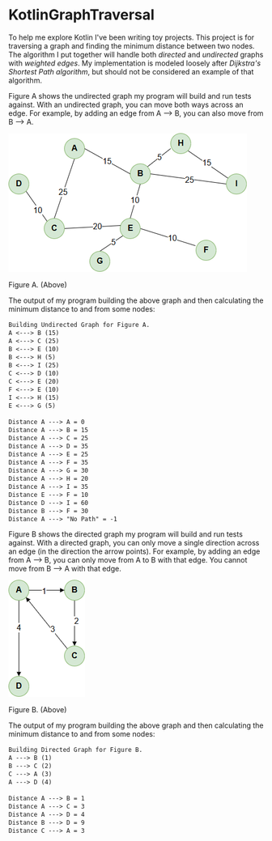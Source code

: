 # KotlinGraphTraversal

To help me explore Kotlin I've been writing toy projects. This project is for traversing a graph and finding the minimum distance between two nodes. The algorithm I put together will handle both _directed_ and _undirected_ graphs with _weighted edges_. My implementation is modeled loosely after _Dijkstra's Shortest Path algorithm_, but should not be considered an example of that algorithm.

Figure A shows the undirected graph my program will build and run tests against. With an undirected graph, you can move both ways across an edge. For example, by adding an edge from A --> B, you can also move from B --> A.

![alt text](https://raw.githubusercontent.com/jeffcardillo/KotlinGraphTraversal/master/docs/media/figure_a_undirected_graph.png)

Figure A. (Above)

The output of my program building the above graph and then calculating the minimum distance to and from some nodes:

```
Building Undirected Graph for Figure A.
A <---> B (15)
A <---> C (25)
B <---> E (10)
B <---> H (5)
B <---> I (25)
C <---> D (10)
C <---> E (20)
F <---> E (10)
I <---> H (15)
E <---> G (5)

Distance A ---> A = 0
Distance A ---> B = 15
Distance A ---> C = 25
Distance A ---> D = 35
Distance A ---> E = 25
Distance A ---> F = 35
Distance A ---> G = 30
Distance A ---> H = 20
Distance A ---> I = 35
Distance E ---> F = 10
Distance D ---> I = 60
Distance B ---> F = 30
Distance A ---> "No Path" = -1
```



Figure B shows the directed graph my program will build and run tests against. With a directed graph, you can only move a single direction across an edge (in the direction the arrow points). For example, by adding an edge from A --> B, you can only move from A to B with that edge. You cannot move from B --> A with that edge.

![alt text](https://raw.githubusercontent.com/jeffcardillo/KotlinGraphTraversal/master/docs/media/figure_b_directed_graph.png)

Figure B. (Above)

The output of my program building the above graph and then calculating the minimum distance to and from some nodes:

```
Building Directed Graph for Figure B.
A ---> B (1)
B ---> C (2)
C ---> A (3)
A ---> D (4)

Distance A ---> B = 1
Distance A ---> C = 3
Distance A ---> D = 4
Distance B ---> D = 9
Distance C ---> A = 3
```
